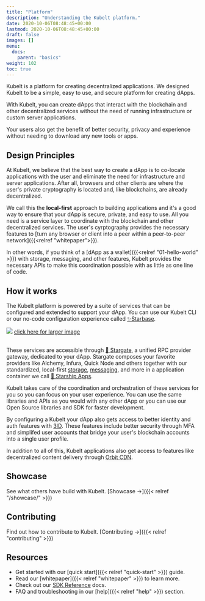 ```yaml
---
title: "Platform"
description: "Understanding the Kubelt platform."
date: 2020-10-06T08:48:45+00:00
lastmod: 2020-10-06T08:48:45+00:00
draft: false
images: []
menu:
  docs:
    parent: "basics"
weight: 102
toc: true
---
```


Kubelt is a platform for creating decentralized applications. We designed Kubelt to be a simple, easy to use, and secure platform for creating dApps.

With Kubelt, you can create dApps that interact with the blockchain and other decentralized services without the need of running infrastructure or custom server applications.

Your users also get the benefit of better security, privacy and experience without needing to download any new tools or apps.

## Design Principles

At Kubelt, we believe that the best way to create a dApp is to co-locate applications with the user and eliminate the need for infrastructure and server applications. After all, browsers and other clients are where the user's private cryptography is located and, like blockchains, are already decentralized.

We call this the **local-first** approach to building applications and it's a good way to ensure that your dApp is secure, private, and easy to use. All you need is a service layer to coordinate with the blockchain and other decentralized services. The user's cyrptography provides the necessary features to [turn any browser or client into a peer within a peer-to-peer network]({{<relref "whitepaper">}}).

In other words, if you think of a [dApp as a wallet]({{<relref "01-hello-world" >}}) with storage, messaging, and other features, Kubelt provides the necessary APIs to make this coordination possible with as little as one line of code.

## How it works

The Kubelt platform is powered by a suite of services that can be configured and extended to support your dApp. You can use our Kubelt CLI or our no-code configuration experience called [✨Starbase]().


<img src="/images/logicalarch.png">
<a href="/images/logicalarch.png">click here for larger image</a>
<br />
<br />

These services are accessible through [🌌 Stargate](), a unified RPC provider gateway, dedicated to your dApp. Stargate composes your favorite providers like Alchemy, Infura, Quick Node and others together with our standardized, local-first [storage](), [messaging](), and more in a application container we call [🚀 Starship Apps]().

Kubelt takes care of the coordination and orchestration of these services for you so you can focus on your user experience. You can use the same libraries and APIs as you would with any other dApp or you can use our Open Source libraries and SDK for faster development.

By configuring a Kubelt your dApp also gets access to better identity and auth features with [3ID](https://threeid.xyz). These features include better security through MFA and simplifed user accounts that bridge your user's blockchain accounts into a single user profile.

In addition to all of this, Kubelt applications also get access to features like decentralized content delivery through [Orbit CDN]().

## Showcase

See what others have build with Kubelt. [Showcase →]({{< relref "/showcase/" >}})

## Contributing

Find out how to contribute to Kubelt. [Contributing →]({{< relref "contributing" >}})

## Resources

- Get started with our [quick start]({{< relref "quick-start" >}}) guide.
- Read our [whitepaper]({{< relref "whitepaper" >}}) to learn more.
- Check out our [SDK Reference](#) docs.
- FAQ and troubleshooting in our [help]({{< relref "help" >}}) section.
